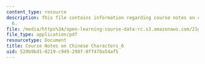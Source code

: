 ```yaml
---
content_type: resource
description: This file contains information regarding course notes on chines characters
  6.
file: /media/https%3A/open-learning-course-data-rc.s3.amazonaws.com/21g-107-chinese-i-streamlined-fall-2014/520b9bd10219c949298f0ff470a54af5_MIT21G_107F14_CourseNote_6.pdf
file_type: application/pdf
resourcetype: Document
title: Course Notes on Chinese Characters_6
uid: 520b9bd1-0219-c949-298f-0ff470a54af5
---
```

